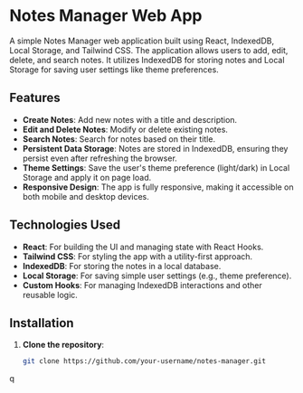# Notes Manager Web App

A simple Notes Manager web application built using React, IndexedDB, Local Storage, and Tailwind CSS. The application allows users to add, edit, delete, and search notes. It utilizes IndexedDB for storing notes and Local Storage for saving user settings like theme preferences.

## Features

- **Create Notes**: Add new notes with a title and description.
- **Edit and Delete Notes**: Modify or delete existing notes.
- **Search Notes**: Search for notes based on their title.
- **Persistent Data Storage**: Notes are stored in IndexedDB, ensuring they persist even after refreshing the browser.
- **Theme Settings**: Save the user's theme preference (light/dark) in Local Storage and apply it on page load.
- **Responsive Design**: The app is fully responsive, making it accessible on both mobile and desktop devices.

## Technologies Used

- **React**: For building the UI and managing state with React Hooks.
- **Tailwind CSS**: For styling the app with a utility-first approach.
- **IndexedDB**: For storing the notes in a local database.
- **Local Storage**: For saving simple user settings (e.g., theme preference).
- **Custom Hooks**: For managing IndexedDB interactions and other reusable logic.

## Installation

1. **Clone the repository**:

   ```bash
   git clone https://github.com/your-username/notes-manager.git
q
